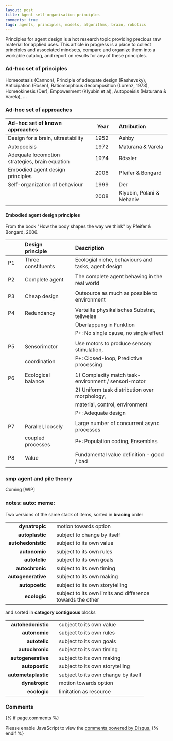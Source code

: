 ```yaml
---
layout: post
title: Agent self-organisation principles
comments: true
tags: agents, principles, models, algorithms, brain, robotics
---
```


Principles for agent design is a hot research topic providing precious
raw material for applied uses. This article in progress is a place to
collect principles and associated mindsets, compare and organize them
into a workable catalog, and report on results for any of these
principles.

### Ad-hoc set of principles

Homeostasis (Cannon), Principle of adequate design (Rashevsky),
Anticipation (Rosen), Ratiomorphous decomposition (Lorenz, 1973),
Homeokinesis (Der), Empowerment (Klyubin et al), Autopoeisis (Maturana
& Varela), ...

### Ad-hoc set of approaches

| **Ad-hoc set of known approaches**             |     |  **Year**|     | **Attribution**           |
|:-----------------------------------------------|-----|---------:|-----|:--------------------------|
| Design for a brain, ultrastability             |     |      1952|     | Ashby                     |
| Autopoeisis                                    |     |      1972|     | Maturana & Varela         |
| Adequate locomotion strategies, brain equation |     |      1974|     | Rössler                   |
| Embodied agent design principles               |     |      2006|     | Pfeifer & Bongard         |
| Self-organization of behaviour                 |     |      1999|     | Der                       |
|                                                |     |      2008|     | Klyubin, Polani & Nehaniv |
|                                                |     |          |     |                           |

#### Embodied agent design principles

From the book "How the body shapes the way we think" by Pfeifer & Bongard, 2006.

|            |     | **Design principle** |     | **Description**                                      |
|-----------:|-----|:---------------------|-----|:-----------------------------------------------------|
|          P1|     | Three constituents   |     | Ecologial niche, behaviours and tasks, agent design  |
|            |     |                      |     |                                                      |
|          P2|     | Complete agent       |     | The complete agent behaving in the real world        |
|            |     |                      |     |                                                      |
|          P3|     | Cheap design         |     | Outsource as much as possible to environment         |
|            |     |                      |     |                                                      |
|          P4|     | Redundancy           |     | Verteilte physikalisches Substrat, teilweise         |
|            |     |                      |     | Überlappung in Funktion                              |
|            |     |                      |     | P+: No single cause, no single effect                |
|            |     |                      |     |                                                      |
|          P5|     | Sensorimotor         |     | Use motors to produce sensory stimulation,           |
|            |     | coordination         |     | P+: Closed-loop, Predictive processing               |
|            |     |                      |     |                                                      |
|          P6|     | Ecological balance   |     | 1) Complexity match task-environment / sensori-motor |
|            |     |                      |     | 2) Uniform task distribution over morphology,        |
|            |     |                      |     | material, control, environment                       |
|            |     |                      |     | P+: Adequate design                                  |
|            |     |                      |     |                                                      |
|          P7|     | Parallel, loosely    |     | Large number of concurrent async processes           |
|            |     | coupled processes    |     | P+: Population coding, Ensembles                     |
|            |     |                      |     |                                                      |
|          P8|     | Value                |     | Fundamental value definition - good / bad            |
|            |     |                      |     |                                                      |

### smp agent and pile theory

Coming [WIP]

### notes: auto: meme:

Two versions of the same stack of items, sorted in **bracing** order

|                    |     |                                                            |
|-------------------:|-----|------------------------------------------------------------|
|      **dynatropic**|     | motion towards option                                      |
|     **autoplastic**|     | subject to change by itself                                |
|  **autohedonistic**|     | subject to its own value                                   |
|       **autonomic**|     | subject to its own rules                                   |
|       **autotelic**|     | subject to its own goals                                   |
|     **autochronic**|     | subject to its own timing                                  |
|  **autogenerative**|     | subject to its own making                                  |
|      **autopoetic**|     | subject to its own storytelling                            |
|        **ecologic**|     | subject to its own limits and difference towards the other |

and sorted in **category contiguous** blocks

|                     |     |                                     |
|--------------------:|-----|-------------------------------------|
|   **autohedonistic**|     | subject to its own value            |
|        **autonomic**|     | subject to its own rules            |
|        **autotelic**|     | subject to its own goals            |
|      **autochronic**|     | subject to its own timing           |
|   **autogenerative**|     | subject to its own making           |
|       **autopoetic**|     | subject to its own storytelling     |
|  **autometaplastic**|     | subject to its own change by itself |
|       **dynatropic**|     | motion towards option               |
|         **ecologic**|     | limitation as resource              |

### Comments

{% if page.comments %}
<div id="disqus_thread"></div>
<script>

/**
*  RECOMMENDED CONFIGURATION VARIABLES: EDIT AND UNCOMMENT THE SECTION BELOW TO INSERT DYNAMIC VALUES FROM YOUR PLATFORM OR CMS.
*  LEARN WHY DEFINING THESE VARIABLES IS IMPORTANT: https://disqus.com/admin/universalcode/#configuration-variables*/
/*
var disqus_config = function () {
this.page.url = PAGE_URL;  // Replace PAGE_URL with your page's canonical URL variable
this.page.identifier = PAGE_IDENTIFIER; // Replace PAGE_IDENTIFIER with your page's unique identifier variable
};
*/
(function() { // DON'T EDIT BELOW THIS LINE
var d = document, s = d.createElement('script');
s.src = '//x75.disqus.com/embed.js';
s.setAttribute('data-timestamp', +new Date());
(d.head || d.body).appendChild(s);
})();
</script>
<noscript>Please enable JavaScript to view the <a href="https://disqus.com/?ref_noscript">comments powered by Disqus.</a></noscript>
{% endif %}

